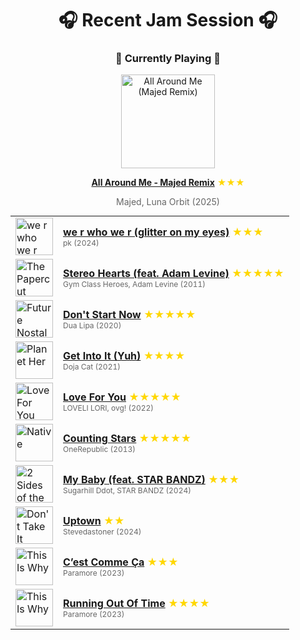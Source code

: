 <div align='center'>

# 🎧 Recent Jam Session 🎧

<h3>🎵 Currently Playing 🎵</h3>

<a href="https://open.spotify.com/track/5UI846kakgl3TCjjnS2kdg"><img src="https://i.scdn.co/image/ab67616d0000b273f0acd067acce83928c61b74d" width="150" height="150" alt="All Around Me (Majed Remix)" /></a>

<b><a href="https://open.spotify.com/track/5UI846kakgl3TCjjnS2kdg">All Around Me - Majed Remix</a></b><span style="color: gold;"> ★★★</span>

<span style="color: #666;">Majed, Luna Orbit (2025)</span>

<table style='margin: 0 auto; max-width: 550px;'>
<tr>
<td width="60"><a href="https://open.spotify.com/track/3hPlTosFqmAbiagWiUXXMz"><img src="https://i.scdn.co/image/ab67616d0000b273f0755b328f96c0b117161893" width="60" height="60" alt="we r who we r (glitter on my eyes)" /></a></td>
<td><b><a href="https://open.spotify.com/track/3hPlTosFqmAbiagWiUXXMz">we r who we r (glitter on my eyes)</a></b> <span style="color: gold;"> ★★★</span><br><span style="font-size: 12px; color: #666;">pk (2024)</span></td>
</tr>
<tr>
<td width="60"><a href="https://open.spotify.com/track/0qOnSQQF0yzuPWsXrQ9paz"><img src="https://i.scdn.co/image/ab67616d0000b27318b8088fe0c3dbf78398b55a" width="60" height="60" alt="The Papercut Chronicles II" /></a></td>
<td><b><a href="https://open.spotify.com/track/0qOnSQQF0yzuPWsXrQ9paz">Stereo Hearts (feat. Adam Levine)</a></b> <span style="color: gold;"> ★★★★★</span><br><span style="font-size: 12px; color: #666;">Gym Class Heroes, Adam Levine (2011)</span></td>
</tr>
<tr>
<td width="60"><a href="https://open.spotify.com/track/3PfIrDoz19wz7qK7tYeu62"><img src="https://i.scdn.co/image/ab67616d0000b2734bc66095f8a70bc4e6593f4f" width="60" height="60" alt="Future Nostalgia" /></a></td>
<td><b><a href="https://open.spotify.com/track/3PfIrDoz19wz7qK7tYeu62">Don't Start Now</a></b> <span style="color: gold;"> ★★★★★</span><br><span style="font-size: 12px; color: #666;">Dua Lipa (2020)</span></td>
</tr>
<tr>
<td width="60"><a href="https://open.spotify.com/track/0W6I02J9xcqK8MtSeosEXb"><img src="https://i.scdn.co/image/ab67616d0000b273be841ba4bc24340152e3a79a" width="60" height="60" alt="Planet Her" /></a></td>
<td><b><a href="https://open.spotify.com/track/0W6I02J9xcqK8MtSeosEXb">Get Into It (Yuh)</a></b> <span style="color: gold;"> ★★★★</span><br><span style="font-size: 12px; color: #666;">Doja Cat (2021)</span></td>
</tr>
<tr>
<td width="60"><a href="https://open.spotify.com/track/2DkKddV2e952EAteyuV0wP"><img src="https://i.scdn.co/image/ab67616d0000b27374a94c8c0c6b1e9f38ff7cfe" width="60" height="60" alt="Love For You" /></a></td>
<td><b><a href="https://open.spotify.com/track/2DkKddV2e952EAteyuV0wP">Love For You</a></b> <span style="color: gold;"> ★★★★★</span><br><span style="font-size: 12px; color: #666;">LOVELI LORI, ovg! (2022)</span></td>
</tr>
<tr>
<td width="60"><a href="https://open.spotify.com/track/2tpWsVSb9UEmDRxAl1zhX1"><img src="https://i.scdn.co/image/ab67616d0000b2739e2f95ae77cf436017ada9cb" width="60" height="60" alt="Native" /></a></td>
<td><b><a href="https://open.spotify.com/track/2tpWsVSb9UEmDRxAl1zhX1">Counting Stars</a></b> <span style="color: gold;"> ★★★★★</span><br><span style="font-size: 12px; color: #666;">OneRepublic (2013)</span></td>
</tr>
<tr>
<td width="60"><a href="https://open.spotify.com/track/5mx5lXpouQi2BnlGTHFvQZ"><img src="https://i.scdn.co/image/ab67616d0000b2739d7454e428d8052edb36b610" width="60" height="60" alt="2 Sides of the Story" /></a></td>
<td><b><a href="https://open.spotify.com/track/5mx5lXpouQi2BnlGTHFvQZ">My Baby (feat. STAR BANDZ)</a></b> <span style="color: gold;"> ★★★</span><br><span style="font-size: 12px; color: #666;">Sugarhill Ddot, STAR BANDZ (2024)</span></td>
</tr>
<tr>
<td width="60"><a href="https://open.spotify.com/track/4V2CBFJ6AaCp7Pij4IyHTs"><img src="https://i.scdn.co/image/ab67616d0000b273cb67c10e57f157d85510fa34" width="60" height="60" alt="Don't Take It Personal" /></a></td>
<td><b><a href="https://open.spotify.com/track/4V2CBFJ6AaCp7Pij4IyHTs">Uptown</a></b> <span style="color: gold;"> ★★</span><br><span style="font-size: 12px; color: #666;">Stevedastoner (2024)</span></td>
</tr>
<tr>
<td width="60"><a href="https://open.spotify.com/track/1Nx7KvCw6D3O0W2HwYg9tq"><img src="https://i.scdn.co/image/ab67616d0000b273f633b71861897348253993f4" width="60" height="60" alt="This Is Why" /></a></td>
<td><b><a href="https://open.spotify.com/track/1Nx7KvCw6D3O0W2HwYg9tq">C’est Comme Ça</a></b> <span style="color: gold;"> ★★★</span><br><span style="font-size: 12px; color: #666;">Paramore (2023)</span></td>
</tr>
<tr>
<td width="60"><a href="https://open.spotify.com/track/5NRtdsFFlmyE8qDMgS08PE"><img src="https://i.scdn.co/image/ab67616d0000b273f633b71861897348253993f4" width="60" height="60" alt="This Is Why" /></a></td>
<td><b><a href="https://open.spotify.com/track/5NRtdsFFlmyE8qDMgS08PE">Running Out Of Time</a></b> <span style="color: gold;"> ★★★★</span><br><span style="font-size: 12px; color: #666;">Paramore (2023)</span></td>
</tr>
</table>
</div>


